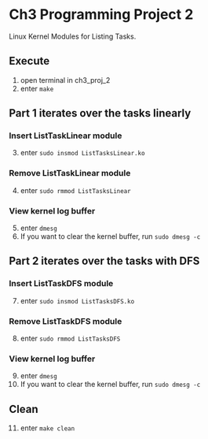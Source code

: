 # Ch3 Programming Project 2

Linux Kernel Modules for Listing Tasks.

## Execute

1. open terminal in ch3_proj_2
2. enter `make`

## Part 1 iterates over the tasks linearly

### Insert ListTaskLinear module

3. enter `sudo insmod ListTasksLinear.ko`

### Remove ListTaskLinear module

4. enter `sudo rmmod ListTasksLinear`

### View kernel log buffer

5. enter `dmesg`
6. If you want to clear the kernel buffer, run `sudo dmesg -c`

## Part 2 iterates over the tasks with DFS

### Insert ListTaskDFS module

7. enter `sudo insmod ListTasksDFS.ko`

### Remove ListTaskDFS module

8. enter `sudo rmmod ListTasksDFS`

### View kernel log buffer

9. enter `dmesg`
10. If you want to clear the kernel buffer, run `sudo dmesg -c`

## Clean
11. enter `make clean`